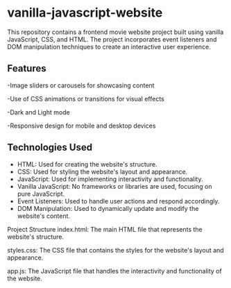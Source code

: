 # vanilla-javascript-website
This repository contains a frontend movie website project built using vanilla JavaScript, CSS, and HTML.
The project incorporates event listeners and DOM manipulation techniques to create an interactive user experience.

## Features 
-Image sliders or carousels for showcasing content

-Use of CSS animations or transitions for visual effects

-Dark and Light mode

-Responsive design for mobile and desktop devices

## Technologies Used

- HTML: Used for creating the website's structure.
- CSS: Used for styling the website's layout and appearance.
- JavaScript: Used for implementing interactivity and functionality.
- Vanilla JavaScript: No frameworks or libraries are used, focusing on pure JavaScript.
- Event Listeners: Used to handle user actions and respond accordingly.
- DOM Manipulation: Used to dynamically update and modify the website's content.


Project Structure
index.html: The main HTML file that represents the website's structure.

styles.css: The CSS file that contains the styles for the website's layout and appearance.

app.js: The JavaScript file that handles the interactivity and functionality of the website.

